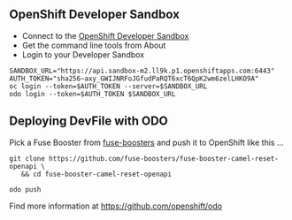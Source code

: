 
## OpenShift Developer Sandbox

* Connect to the [OpenShift Developer Sandbox](https://developers.redhat.com/developer-sandbox/get-started)
* Get the command line tools from About
* Login to your Developer Sandbox

```
SANDBOX_URL="https://api.sandbox-m2.ll9k.p1.openshiftapps.com:6443"
AUTH_TOKEN="sha256~axy_GWIJNRFoJGfudPaRQT6xcT6QpK2wm6zelLHKO9A"
oc login --token=$AUTH_TOKEN --server=$SANDBOX_URL
odo login --token=$AUTH_TOKEN $SANDBOX_URL
```

## Deploying DevFile with ODO

Pick a Fuse Booster from [fuse-boosters](https://github.com/fuse-boosters?q=fuse-booster) and push it to OpenShift like this ...

```
git clone https://github.com/fuse-boosters/fuse-booster-camel-reset-openapi \
   && cd fuse-booster-camel-reset-openapi
   
odo push
```

Find more information at https://github.com/openshift/odo

